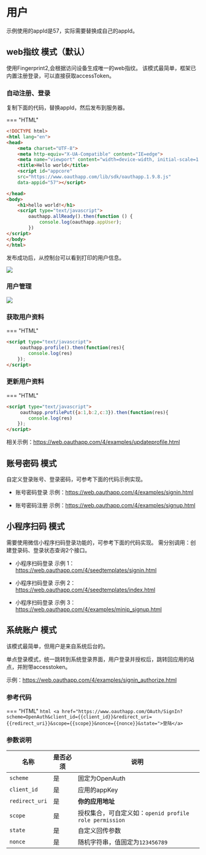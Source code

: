 # 用户

示例使用的appId是57，实际需要替换成自己的appId。

## web指纹 模式（默认）
使用Fingerprint2,会根据访问设备生成唯一的web指纹。  该模式最简单，框架已内置注册登录，可以直接获取accessToken。

### 自动注册、登录

复制下面的代码，替换appId，然后发布到服务器。

=== "HTML"
``` HTML
<!DOCTYPE html>
<html lang="en">
<head>
    <meta charset="UTF-8">
    <meta http-equiv="X-UA-Compatible" content="IE=edge">
    <meta name="viewport" content="width=device-width, initial-scale=1.0">
    <title>Hello world</title>
    <script id="appcore" 
    src="https://www.oauthapp.com/lib/sdk/oauthapp.1.9.8.js" 
    data-appid="57"></script>

</head>
<body>
    <h1>hello world!</h1>
    <script type="text/javascript">
        oauthapp.allReady().then(function () {
            console.log(oauthapp.appUser);
        })
</script>
</body>
</html>
```

发布成功后，从控制台可以看到打印的用户信息。

![](https://blob.oauthapp.com/4/app/2/example_appuser/1.png)


### 用户管理

![](https://blob.oauthapp.com/4/app/2/example_appuser/2.png)


### 获取用户资料
=== "HTML"
``` HTML
<script type="text/javascript">
     oauthapp.profile().then(function(res){
        console.log(res)
    });
</script>
```

### 更新用户资料
=== "HTML"
``` HTML
<script type="text/javascript">
     oauthapp.profilePut({a:1,b:2,c:3}).then(function(res){
        console.log(res)
    });
</script>
```

相关示例：https://web.oauthapp.com/4/examples/updateprofile.html


## 账号密码 模式

自定义登录账号、登录密码，可参考下面的代码示例实现。


- 账号密码登录 示例：https://web.oauthapp.com/4/examples/signin.html

- 账号密码注册 示例：https://web.oauthapp.com/4/examples/signup.html

## 小程序扫码 模式

需要使用微信小程序扫码登录功能的，可参考下面的代码实现。 需分别调用：创建登录码、登录状态查询2个接口。

- 小程序扫码登录 示例 1：https://web.oauthapp.com/4/seedtemplates/signin.html

- 小程序扫码登录 示例 2：https://web.oauthapp.com/4/seedtemplates/index.html

- 小程序扫码登录 示例 3：https://web.oauthapp.com/4/examples/minip_signup.html

## 系统账户 模式

该模式最简单，但用户是来自系统后台的。

单点登录模式，统一跳转到系统登录界面，用户登录并授权后，跳转回应用的站点，并附带accesstoken。

示例：https://web.oauthapp.com/4/examples/signin_authorize.html

### 参考代码

=== "HTML"
    ```html
    <a href="https://www.oauthapp.com/OAuth/SignIn?scheme=OpenAuth&client_id={{client_id}}&redirect_uri={{redirect_uri}}&scope={{scope}}&nonce={{nonce}}&state=">登陆</a>
    ```

### 参数说明

| 名称 | 是否必须 | 说明 |
| ----------- | ----------- | ----------- |
| `scheme` | 是 | 固定为OpenAuth |
| `client_id` | 是 | 应用的appKey |
| `redirect_uri` | 是 | **你的应用地址** |
| `scope` | 是 | 授权集合，可自定义如：`openid profile role permission` |
| `state` | 是 | 自定义回传参数 |
| `nonce` | 是 | 随机字符串，值固定为`123456789` |